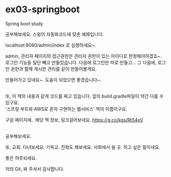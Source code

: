 # ex03-springboot
Spring boot study

공부해보세요. 스윙의 자동화코드에 맞춘 예제입니다.


localhost:8080/admin/index 로 실행하세요~.

admin, 관리자 페이지의 접근권한은 관리자 권한이 있는 아이디로 한정해야하겠죠~.
로그인 기능을 일단 빼고 만들었습니다. 다음에 로그인만 따로 만들고...
그 다음에, 로그인 권한과 함께 게시판 관리를 같이 만들어볼게요.

만들어가고 있네요~. 도움이 되었으면 좋겠습니다~.

<br/>
또, 이 책의 내용과 같게 코드를 짜고 있습니다. 앞의 build.gradle파일이 약간 다를 수 있구요.
<br/>
'스프링 부트와 AWS로 혼자 구현하는 웹서비스' 책의 이름이구요. 

구글 페이지에.. 해당 책 정보, 링크걸어보네요. https://g.co/kgs/RtS4xV 

<br/>
공부해보세요.
<br/>



또, 교회. 다녀보세요. 기독교. 전화도 해보세요. 사회에서 쉴 곳. 하고 싶은 말이네요.


좋은 하루되세요.


저의 Git, 봐 주셔서 감사합니다.
